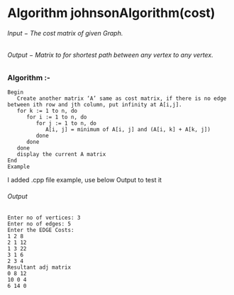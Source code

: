 # Algorithm johnsonAlgorithm(cost)

###### Input − The cost matrix of given Graph.
###### Output − Matrix to for shortest path between any vertex to any vertex.

### Algorithm :-

```
Begin
   Create another matrix ‘A’ same as cost matrix, if there is no edge between ith row and jth column, put infinity at A[i,j].
   for k := 1 to n, do
      for i := 1 to n, do
         for j := 1 to n, do
            A[i, j] = minimum of A[i, j] and (A[i, k] + A[k, j])
         done
      done
   done
   display the current A matrix
End
Example
```

I added .cpp file example, use below Output to test it

###### Output
```
Enter no of vertices: 3
Enter no of edges: 5
Enter the EDGE Costs:
1 2 8
2 1 12
1 3 22
3 1 6
2 3 4
Resultant adj matrix
0 8 12
10 0 4
6 14 0
```
